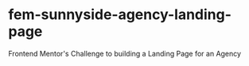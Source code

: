 # fem-sunnyside-agency-landing-page
 Frontend Mentor's Challenge to building a Landing Page for an Agency
